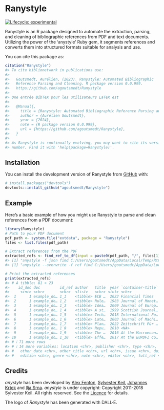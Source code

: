 
<!-- README.md is generated from README.Rmd. Please edit that file -->

# Ranystyle

<!-- badges: start -->

[![Lifecycle:
experimental](https://img.shields.io/badge/lifecycle-experimental-orange.svg)](https://lifecycle.r-lib.org/articles/stages.html#experimental)
<!-- badges: end -->

Ranystyle is an R package designed to automate the extraction, parsing,
and cleaning of bibliographic references from PDF and text documents.
Utilizing the power of the ‘anystyle’ Ruby gem, it segments references
and converts them into structured formats suitable for analysis and use.

You can cite this package as:

``` r
citation("Ranystyle")
#> To cite biblionetwork in publications use:
#> 
#>   Goutsmedt, Aurélien, (2023). Ranystyle: Automated Bibliographic
#>   Reference Parsing and Cleaning. R package version 0.0.999.
#>   https://github.com/agoutsmedt/Ranystyle
#> 
#> Une entrée BibTeX pour les utilisateurs LaTeX est
#> 
#>   @Manual{,
#>     title = {Ranystyle: Automated Bibliographic Reference Parsing and Cleaning},
#>     author = {Aurélien Goutsmedt},
#>     year = {2024},
#>     note = {R package version 0.0.999},
#>     url = {https://github.com/agoutsmedt/Ranystyle},
#>   }
#> 
#> As Ranystyle is continually evolving, you may want to cite its version
#> number. Find it with 'help(package=Ranystyle)'.
```

## Installation

You can install the development version of Ranystyle from
[GitHub](https://github.com/) with:

``` r
# install.packages("devtools")
devtools::install_github("agoutsmedt/Ranystyle")
```

## Example

Here’s a basic example of how you might use Ranystyle to parse and clean
references from a PDF document:

``` r
library(Ranystyle)
# Path to your PDF document
pdf_path <- system.file("extdata", package = "Ranystyle") 
files <- list.files(pdf_path)

# Extract references from the PDF
extracted_refs <- find_ref_to_df(input = paste0(pdf_path, "/", files[1]))
#> [1] "anystyle -f json find C:/Users/goutsmedt/AppData/Local/Temp/RtmpaWpjf1/temp_libpath5104423022cc/Ranystyle/extdata/example_doc_1.pdf "
#> [1] "anystyle --overwrite -f ref find C:/Users/goutsmedt/AppData/Local/Temp/RtmpaWpjf1/temp_libpath5104423022cc/Ranystyle/extdata/example_doc_1.pdf ./"

# Print the extracted references
print(extracted_refs)
#> # A tibble: 81 × 23
#>    id_doc doc         id_ref author   title  year `container-title` volume pages
#>     <int> <chr>       <chr>  <list>   <chr> <int> <chr>             <chr>  <chr>
#>  1      1 example_do… 1_1    <tibble> ECB …  2023 Financial Times   <NA>   <NA> 
#>  2      1 example_do… 1_2    <tibble> Rule…  1983 Journal of Monet… 12     101–…
#>  3      1 example_do… 1_3    <tibble> Idea…  2009 Journal of Europ… 16     701–…
#>  4      1 example_do… 1_4    <tibble> A st…  1999 Scottish Journal… 46     17–39
#>  5      1 example_do… 1_5    <tibble> Tech…  2018 International Po… 12     328–…
#>  6      1 example_do… 1_6    <tibble> Late…  2003 Journal of Machi… 3      <NA> 
#>  7      1 example_do… 1_7    <tibble> Plan…  2022 Zeitschrift Für … 32     707–…
#>  8      1 example_do… 1_8    <tibble> Repu…  2010 <NA>              <NA>   <NA> 
#>  9      1 example_do… 1_9    <tibble> The …  2016 At the Macroecon… <NA>   <NA> 
#> 10      1 example_do… 1_10   <tibble> Effe…  2017 At the EUROFI Co… <NA>   <NA> 
#> # ℹ 71 more rows
#> # ℹ 14 more variables: location <chr>, publisher <chr>, type <chr>, date <chr>,
#> #   other_date <chr>, other_title <chr>, url <chr>, issue <chr>, doi <chr>,
#> #   edition <chr>, genre <chr>, note <chr>, editor <chr>, full_ref <chr>
```

## Credits

*anystyle* has been developed by [Alex
Fenton](https://github.com/a-fent), [Sylvester
Keil](https://github.com/inukshuk), [Johannes
Krtek](https://github.com/flachware) and [Ilja
Srna](https://github.com/namyra). *anystyle* is under copyright:
Copyright 2011-2018 Sylvester Keil. All rights reserved. See the
[Licence](https://github.com/inukshuk/anystyle-cli/blob/master/LICENSE)
for details.

The logo of *Ranystyle* has been generated with DALL·E.
